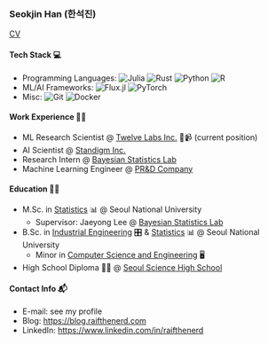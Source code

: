 ### Seokjin Han (한석진)

[CV](cv.pdf)

#### Tech Stack 💻

- Programming Languages:
  ![Julia][jl]
  ![Rust][rs]
  ![Python][py]
  ![R][r]
- ML/AI Frameworks:
  ![Flux.jl][flux]
  ![PyTorch][torch]
- Misc:
  ![Git][git]
  ![Docker][docker]

[jl]: https://img.shields.io/badge/Julia-white?logo=julia&logoColor=9558B2
[rs]: https://img.shields.io/badge/Rust-white?logo=rust&logoColor=000000
[py]: https://img.shields.io/badge/Python-white?logo=python&logoColor=3776AB
[r]: https://img.shields.io/badge/R-white?logo=r&logoColor=276DC3
[flux]: https://img.shields.io/badge/Flux.jl-white?logo=julia&logoColor=9558B2
[torch]: https://img.shields.io/badge/PyTorch-white?logo=pytorch&logoColor=EE4C2C
[git]: https://img.shields.io/badge/Git-white?logo=git&logoColor=F05032
[docker]: https://img.shields.io/badge/Docker-white?logo=docker&logoColor=2496ED

#### Work Experience 🧑‍💻

- ML Research Scientist @ [Twelve Labs Inc.][twelvelabs] 🤖📹 (current position)
- AI Scientist @ [Standigm Inc.][standigm]
- Research Intern @ [Bayesian Statistics Lab][snubayes]
- Machine Learning Engineer @ [PR&D Company][prnd]

#### Education 🧑‍🎓

- M.Sc. in [Statistics][snustat] 📊
  @ Seoul National University
  - Supervisor: Jaeyong Lee @ [Bayesian Statistics Lab][snubayes]
- B.Sc. in [Industrial Engineering][snuie] 🎛 & [Statistics][snustat] 📊
  @ Seoul National University
  - Minor in [Computer Science and Engineering][snucse] 🖥
- High School Diploma 🧑‍🏫
  @ [Seoul Science High School][sshs]

#### Contact Info 📬

- E-mail: see my profile
- Blog: <https://blog.raifthenerd.com>
- LinkedIn: <https://www.linkedin.com/in/raifthenerd>

[sshs]: http://en.sshs.hs.kr
[snuie]: http://ie.snu.ac.kr/en
[snustat]: http://stat.snu.ac.kr/en
[snucse]: https://cse.snu.ac.kr/en
[snubayes]: https://snubayes.wordpress.com

[prnd]: https://www.prnd.co.kr
[standigm]: https://www.standigm.com
[twelvelabs]: https://twelvelabs.io

